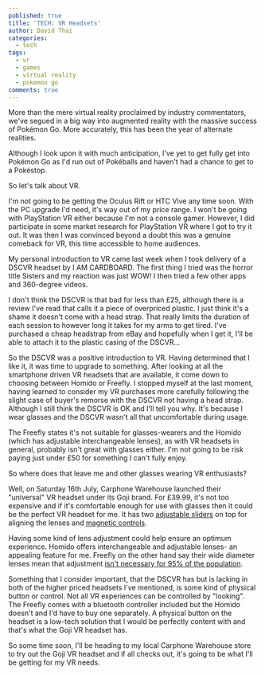 ```yaml
---
published: true
title: 'TECH: VR Headsets'
author: David Thai
categories:
  - tech
tags:
  - vr
  - games
  - virtual reality
  - pokemon go
comments: true
---
```


More than the mere virtual reality proclaimed by industry commentators, we've segued in a big way into augmented reality with the massive success of Pokémon Go. More accurately, this has been the year of alternate realities. 

Although I look upon it with much anticipation, I've yet to get fully get into Pokémon Go as I'd run out of Pokéballs and haven't had a chance to get to a Pokéstop.

So let's talk about VR.

I'm not going to be getting the Oculus Rift or HTC Vive any time soon. With the PC upgrade I'd need, it's way out of my price range. I won't be going with PlayStation VR either because I'm not a console gamer. However, I did participate in some market research for PlayStation VR where I got to try it out. It was then I was convinced beyond a doubt this was a genuine comeback for VR, this time accessible to home audiences.

My personal introduction to VR came last week when I took delivery of a DSCVR headset by I AM CARDBOARD.  The first thing I tried was the horror title Sisters and my reaction was just WOW! I then tried a few other apps and 360-degree videos.

I don't think the DSCVR is that bad for less than £25, although there is a review I've read that calls it a piece of overpriced plastic. I just think it's a shame it doesn't come with a head strap. That really limits the duration of each session to however long it takes for my arms to get tired. I've purchased a cheap headstrap from eBay and hopefully when I get it, I'll be able to attach it to the plastic casing of the DSCVR...

So the DSCVR was a positive introduction to VR. Having determined that I like it, it was time to upgrade to something. After looking at all the smartphone driven VR headsets that are available, it come down to choosing between Homido or Freefly. I stopped myself at the last moment, having learned to consider my VR purchases more carefully following the slight case of buyer's remorse with the DSCVR not having a head strap. Although I still think the DSCVR is OK and I'll tell you why. It's because I wear glasses and the DSCVR wasn't all that uncomfortable during usage.

The Freefly states it's not suitable for glasses-wearers and the Homido (which has adjustable interchangeable lenses), as with VR headsets in general, probably isn't great with glasses either. I'm not going to be risk paying just under £50 for something I can't fully enjoy.

So where does that leave me and other glasses wearing VR enthusiasts?

Well, on Saturday 16th July, Carphone Warehouse launched their "universal" VR headset under its Goji brand. For £39.99, it's not too expensive and if it's comfortable enough for use with glasses then it could be the perfect VR headset for me. It has two [adjustable sliders](http://lowdown.carphonewarehouse.com/news/virtual-reality-from-carphone-warehouse/36813/) on top for aligning the lenses and [magnetic controls](http://www.dixonscarphone.com/media-centre/press-releases/carphone-warehouse-launches-universal-virtual-reality-headset).

Having some kind of lens adjustment could help ensure an optimum experience. Homido offers interchangeable and adjustable lenses- an appealing feature for me. Freefly on the other hand say their wide diameter lenses mean that adjustment [isn't necessary for 95% of the population](https://www.freeflyvr.com/fixed-interpupillary-distance/).

Something that I consider important, that the DSCVR has but is lacking in both of the higher priced headsets I've mentioned, is some kind of physical button or control. Not all VR experiences can be controlled by "looking". The Freefly comes with a bluetooth controller included but the Homido doesn't and I'd have to buy one separately. A physical button on the headset is a low-tech solution that I would be perfectly content with and that's what the Goji VR headset has.

So some time soon, I'll be heading to my local Carphone Warehouse store to try out the Goji VR headset and if all checks out, it's going to be what I'll be getting for my VR needs.
